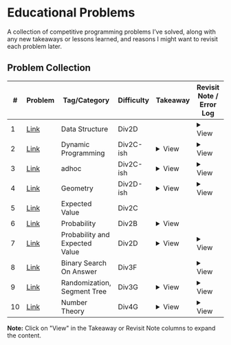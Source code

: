 # Educational Problems

A collection of competitive programming problems I’ve solved, along with any new takeaways or lessons learned, and reasons I might want to revisit each problem later.

## Problem Collection

| # | Problem | Tag/Category | Difficulty | Takeaway | Revisit Note / Error Log | Code Link |
|---|-------------|--------------|------------|----------|--------------------------|-----------|
| 1 | [Link](https://codeforces.com/contest/2102/problem/D) | Data Structure | Div2D |  | <details><summary>View</summary>Parity dependency with inversion count</details> | [Solution](./codes/solution1.cpp) |
| 2 | [Link](https://atcoder.jp/contests/arc087/tasks/arc087_b) | Dynamic Programming | Div2C-ish | <details><summary>View</summary>Multi Dimensional problems can be reduced to single dimensions if they or the operations on them are independent.</details> | <details><summary>View</summary>recall the negative value shift</details> | [Solution](./codes/solution2.cpp) |
| 3 | [Link](https://atcoder.jp/contests/arc092/tasks/arc092_a) | adhoc | Div2C-ish | <details><summary>View</summary>In set<int, greater<int>>, the upper bound and lower bound functions act reverse. For example, lower bound returns the largest element less that or equal</details> | <details><summary>View</summary>recall the sorting based on x and left to right sweep with set maintainances</details> | [Solution](./codes/solution3.cpp) |
| 4 | [Link](https://cses.fi/problemset/task/2192/) | Geometry | Div2D-ish | <details><summary>View</summary>The Ray Casting algorithm is used for Point-in-Polygon. The key is the 'General Position' principle: use a slightly tilted ray (e.g., to a point like {x+1, large_y}) to avoid ambiguous edge cases like hitting a vertex or a perfectly vertical/horizontal edge.</details> | <details><summary>View</summary>Recall the two main bugs: 1) A vertical ray is fragile and fails on vertex cases. 2) Checking for collinear segment intersection requires an *overlap* check, not a *containment* check. Also, always use long long for cross products.</details> | [Solution](./codes/solution4.cpp) |
| 5 | [Link](https://codeforces.com/contest/621/problem/C) | Expected Value | Div2C |  |  | [Solution](./codes/solution5.cpp) |
| 6 | [Link](https://codeforces.com/contest/312/problem/B) | Probability | Div2B | <details><summary>View</summary>Recognizing the repeating states and finding the recurrence relation or the geometric series. The formula for the sum of an infinite geometric series A + A*R + A*R^2 +... is A / (1 - R). This formula is valid as long as the absolute value of R is less than 1. Since R is a product of probabilities, it will always be between 0 and 1, so we can use the formula.</details> |  | [Solution](./codes/solution6.cpp) |
| 7 | [Link](https://codeforces.com/contest/518/problem/D) | Probability and Expected Value | Div2D | <details><summary>View</summary>memset is a C-style function that works by setting each byte of a memory block to a specific value.<br><br>How memset Works: When you call memset(dp, -1, ...), it fills every single byte of the dp array with the byte pattern for -1, which is 0xFF in two's complement.<br><br>How long double is Stored: Floating-point numbers (like float, double, and long double) are not stored as simple integers. They are stored using a specific format (like IEEE 754), which has separate parts for the sign, the exponent, and the mantissa.<br><br>The Conflict: The byte pattern 0xFFFFFF... does not represent the number -1.0 in the floating-point standard. Instead, that specific bit pattern represents a NaN (Not a Number) value.</details> | <details><summary>View</summary>Use visited array when dp stores real numbers. Also look into the base case in this implementation.</details> | [Solution](./codes/solution7.cpp) |
| 8 | [Link](https://codeforces.com/contest/2149/problem/F) | Binary Search On Answer | Div3F |  | <details><summary>View</summary>Started coding without understanding statement clearly. It said each rest will increase health point by one and I missed this part and started writing a wrong solution.</details> | [Solution](./codes/solution8.cpp) |
| 9 | [Link](https://codeforces.com/contest/2149/problem/G) | Randomization, Segment Tree | Div3G | <details><summary>View</summary>Always analyze bounds of answer. In this problem, the upper bound of answer was at most two candidates in each range.</details> | <details><summary>View</summary>Recall why does randomization works in this problem and the math behind the probability. &lt;br&gt;Recall the calculation of the chance of failure.&lt;br&gt;Declaring a visited array inside each query costed TLE. Instead I could create candidates set for simplicity of the implementation.</details> | [Solution](./codes/solution9.cpp) |
| 10 | [Link](https://codeforces.com/contest/2148/problem/G) | Number Theory | Div4G | <details><summary>View</summary>-Avoid unnecessary usage of sets if it can be handled with arrays with a few extra lines of code, specially when the complexity is tight-bound.</details> | <details><summary>View</summary>-Recall the next vector maintenance for previous state's answer</details> | [Solution](./codes/solution10.cpp) |
<!-- PROBLEMS_TABLE_CONTENT -->

**Note:** Click on "View" in the Takeaway or Revisit Note columns to expand the content.
